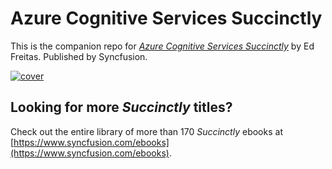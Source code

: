 # Azure Cognitive Services Succinctly

This is the companion repo for [*Azure Cognitive Services Succinctly*](https://www.syncfusion.com/ebooks) by Ed Freitas. Published by Syncfusion.

[![cover](https://github.com/SyncfusionSuccinctlyE-Books/Azure-Cognitive-Services-Succinctly/blob/master/cover.png)](https://www.syncfusion.com/ebooks)

## Looking for more _Succinctly_ titles?

Check out the entire library of more than 170 _Succinctly_ ebooks at [https://www.syncfusion.com/ebooks](https://www.syncfusion.com/ebooks).
